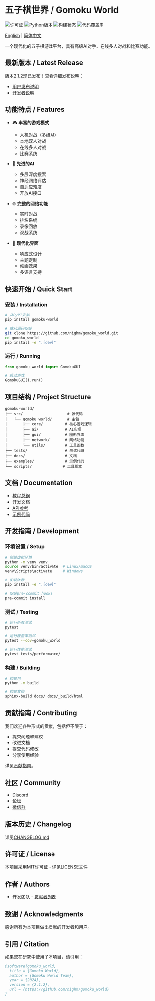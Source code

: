 # 五子棋世界 / Gomoku World

![许可证](https://img.shields.io/github/license/nighm/gomoku_world)
![Python版本](https://img.shields.io/badge/python-3.8%2B-blue)
![构建状态](https://img.shields.io/github/workflow/status/nighm/gomoku_world/CI)
![代码覆盖率](https://img.shields.io/codecov/c/github/nighm/gomoku_world)

[English](./README.md) | [简体中文](./README.zh-CN.md)

一个现代化的五子棋游戏平台，具有高级AI对手、在线多人对战和比赛功能。

## 最新版本 / Latest Release

版本2.1.2现已发布！查看详细发布说明：
- [用户发布说明](docs/release_notes/v2.1.2.user.zh-CN.md)
- [开发者说明](docs/release_notes/v2.1.2.dev.zh-CN.md)

## 功能特点 / Features

- 🎮 **丰富的游戏模式**
  - 人机对战（多级AI）
  - 本地双人对战
  - 在线多人对战
  - 比赛系统

- 🤖 **先进的AI**
  - 多层深度搜索
  - 神经网络评估
  - 自适应难度
  - 开放AI接口

- 🌐 **完整的网络功能**
  - 实时对战
  - 排名系统
  - 录像回放
  - 观战系统

- 🎨 **现代化界面**
  - 响应式设计
  - 主题定制
  - 动画效果
  - 多语言支持

## 快速开始 / Quick Start

### 安装 / Installation

```bash
# 从PyPI安装
pip install gomoku-world

# 或从源码安装
git clone https://github.com/nighm/gomoku_world.git
cd gomoku_world
pip install -e ".[dev]"
```

### 运行 / Running

```python
from gomoku_world import GomokuGUI

# 启动游戏
GomokuGUI().run()
```

## 项目结构 / Project Structure

```
gomoku-world/
├── src/                    # 源代码
│   └── gomoku_world/       # 主包
│       ├── core/          # 核心游戏逻辑
│       ├── ai/            # AI实现
│       ├── gui/           # 图形界面
│       ├── network/       # 网络功能
│       └── utils/         # 工具函数
├── tests/                 # 测试代码
├── docs/                  # 文档
├── examples/              # 示例代码
└── scripts/              # 工具脚本
```

## 文档 / Documentation

- [教程总纲](docs/index.md)
- [开发文档](docs/README.md)
- [API参考](https://docs.gomokuworld.com/api)
- [示例代码](examples/)

## 开发指南 / Development

### 环境设置 / Setup

```bash
# 创建虚拟环境
python -m venv venv
source venv/bin/activate  # Linux/macOS
venv\Scripts\activate     # Windows

# 安装依赖
pip install -e ".[dev]"

# 安装pre-commit hooks
pre-commit install
```

### 测试 / Testing

```bash
# 运行所有测试
pytest

# 运行覆盖率测试
pytest --cov=gomoku_world

# 运行性能测试
pytest tests/performance/
```

### 构建 / Building

```bash
# 构建包
python -m build

# 构建文档
sphinx-build docs/ docs/_build/html
```

## 贡献指南 / Contributing

我们欢迎各种形式的贡献，包括但不限于：

- 提交问题和建议
- 改进文档
- 提交代码修改
- 分享使用经验

详见[贡献指南](CONTRIBUTING.md)。

## 社区 / Community

- [Discord](https://discord.gg/gomokuworld)
- [论坛](https://forum.gomokuworld.com)
- [微信群](https://gomokuworld.com/wechat)

## 版本历史 / Changelog

详见[CHANGELOG.md](CHANGELOG.md)

## 许可证 / License

本项目采用MIT许可证 - 详见[LICENSE](LICENSE)文件

## 作者 / Authors

- 开发团队 - [贡献者列表](https://github.com/nighm/gomoku_world/graphs/contributors)

## 致谢 / Acknowledgments

感谢所有为本项目做出贡献的开发者和用户。

## 引用 / Citation

如果您在研究中使用了本项目，请引用：

```bibtex
@software{gomoku_world,
  title = {Gomoku World},
  author = {Gomoku World Team},
  year = {2024},
  version = {2.1.2},
  url = {https://github.com/nighm/gomoku_world}
}
``` 
